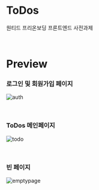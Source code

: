 # ToDos
원티드 프리온보딩 프론트엔드 사전과제

<br/>

# Preview
### 로그인 및 회원가입 페이지
![auth](https://user-images.githubusercontent.com/90495580/210528238-36a0df74-4d16-45e1-afa1-db5ea135fea6.gif)

<br/>

### ToDos 메인페이지
![todo](https://user-images.githubusercontent.com/90495580/210528255-95ae1655-0b51-4fa4-9c64-5be1193f2095.gif)

<br/>

### 빈 페이지
![emptypage](https://user-images.githubusercontent.com/90495580/210528248-5e3156b4-942b-4c6b-97bc-ecf11e603474.gif)
